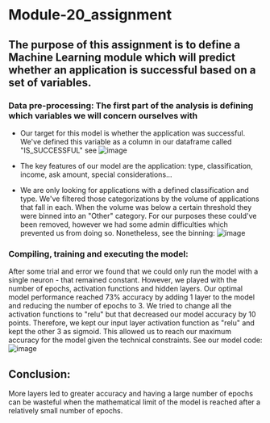 # Module-20_assignment
## The purpose of this assignment is to define a Machine Learning module which will predict whether an application is successful based on a set of variables.
### Data pre-processing: The first part of the analysis is defining which variables we will concern ourselves with
 - Our target for this model is whether the application was successful. We've defined this variable as a column in our dataframe called "IS_SUCCESSFUL" see ![image](https://user-images.githubusercontent.com/114181709/222299070-ebcfcf10-910d-4a64-8e7a-60a0159f65be.png)
 
 - The key features of our model are the application: type, classification, income, ask amount, special considerations... 

 - We are only looking for applications with a defined classification and type. We've filtered those categorizations by the volume of applications that fall in each. When the volume was below a certain threshold they were binned into an "Other" category. For our purposes these could've been removed, however we had some admin difficulties which prevented us from doing so. Nonetheless, see the binning: ![image](https://user-images.githubusercontent.com/114181709/222299006-c476fc08-da9e-4239-beed-15416f30ac3e.png)

 
 ### Compiling, training and executing the model:
After some trial and error we found that we could only run the model with a single neuron - that remained constant. However, we played with the number of epochs, activation functions and hidden layers. 
Our optimal model performance reached 73% accuracy by adding 1 layer to the model and reducing the number of epochs to 3. We tried to change all the activation functions to "relu" but that decreased our model accuracy by 10 points. Therefore, we kept our input layer activation function as "relu" and kept the other 3 as sigmoid. This allowed us to reach our maximum accuracy for the model given the technical constraints. See our model code:![image](https://user-images.githubusercontent.com/114181709/222300466-f826fd67-eae9-42a1-91d7-935d51d96a04.png)


## Conclusion: 
More layers led to greater accuracy and having a large number of epochs can be wasteful when the mathematical limit of the model is reached after a relatively small number of epochs.
